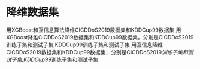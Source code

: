 # 降维数据集
用XGBoost和互信息算法降维CICDDoS2019数据集和KDDCup99数据集 
用XGBoost降维CICDDoS2019数据集和KDDCup99数据集，分别是CICDDoS2019训练子集和测试子集,KDDCup99训练子集和测试子集
用互信息降维CICDDoS2019数据集和KDDCup99数据集，分别是CICDDoS2019*训练子集和测试子集,KDDCup99*训练子集和测试子集
